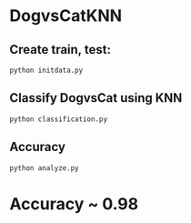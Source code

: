 # DogvsCatKNN
## Create train, test:
  ```python initdata.py```
## Classify DogvsCat using KNN
  ```python classification.py```
## Accuracy
  ```python analyze.py```

# Accuracy ~ 0.98

